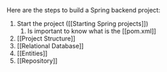 Here are the steps to build a Spring backend project:

1. Start the project ([[Starting Spring projects]])
	1. Is important to know what is the [[pom.xml]]
2. [[Project Structure]]
3. [[Relational Database]]
4. [[Entities]]
5. [[Repository]]